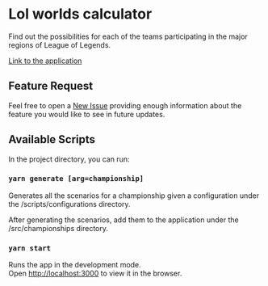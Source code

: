 # Lol worlds calculator

Find out the possibilities for each of the teams participating in the major regions of League of Legends.

[Link to the application](https://tobertet.github.io/lol-worlds-calculator/)

## Feature Request

Feel free to open a [New Issue](https://github.com/Tobertet/lol-worlds-calculator/issues) providing enough information about the feature you would like to see in future updates.

## Available Scripts

In the project directory, you can run:

### `yarn generate [arg=championship]`

Generates all the scenarios for a championship given a configuration under the /scripts/configurations directory.

After generating the scenarios, add them to the application under the /src/championships directory.

### `yarn start`

Runs the app in the development mode.\
Open [http://localhost:3000](http://localhost:3000) to view it in the browser.
